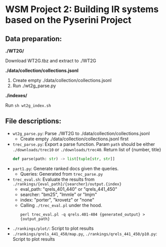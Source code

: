 # WSM Project 2: Building IR systems based on the Pyserini Project

## Data preparation:

**./WT2G/**

Download WT2G.tbz and extract to ./WT2G

**./data/collection/collections.jsonl**

1.  Create empty ./data/collection/collections.jsonl
2.  Run ./wt2g_parse.py

**./indexes/**

Run `sh wt2g_index.sh`

## File descriptions:

-   `wt2g_parse.py`: Parse ./WT2G to ./data/collection/collections.jsonl
    -   Create empty ./data/collection/collections.jsonl first
-   `trec_parse.py`: Export a parse function. Param `path` should be either `./downloads/trec10` or `./downloads/trec40`. Return list of {number, title}
    ```py
    def parse(path: str) -> list[tuple[str, str]]
    ```
-   `part1.py`: Generate ranked docs given the queries.
    -   Queries: Generated from `trec_parse.py`
-   `trec_eval.sh`: Evaluate the results from `./rankings/{eval_path}/{searcher}/output.{index}`
    -   eval_path: "qrels_401_440" or "qrels_441_450"
    -   searcher: "bm25", "lmmle" or "lmjm"
    -   index: "porter", "krovetz" or "none"
    -   Calling `./trec_eval.pl` under the hood.
        ```
        perl trec_eval.pl -q qrels.401-404 {generated_output} > {output_path}
        ```
-   `./rankings/plot/`: Script to plot results
-   `./rankings/qrels_441_450/map.py`, `./rankings/qrels_441_450/p10.py`: Script to plot results

